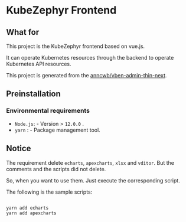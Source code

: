 # KubeZephyr Frontend

## What for

This project is the KubeZephyr frontend based on vue.js.

It can operate Kubernetes resources through the backend to operate Kubernetes API resources.

This project is generated from the [anncwb/vben-admin-thin-next](https://github.com/anncwb/vue-vben-admin).

## Preinstallation

### Environmental requirements

- `Node.js`: - Version > `12.0.0` .
- `yarn` : - Package management tool.

## Notice

The requirement delete `echarts`, `apexcharts`, `xlsx` and `vditor`. But the comments and the scripts did not delete.

So, when you want to use them. Just execute the corresponding script.

The following is the sample scripts:

```js

yarn add echarts
yarn add apexcharts

```
